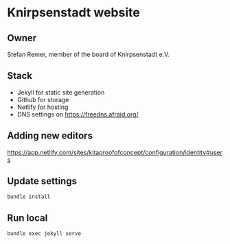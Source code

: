 # Knirpsenstadt website

## Owner 
Stefan Remer, member of the board of Knirpsenstadt e.V.

## Stack

* Jekyll for static site generation
* Github for storage
* Netlify for hosting
* DNS settings on https://freedns.afraid.org/

## Adding new editors 
https://app.netlify.com/sites/kitaproofofconcept/configuration/identity#users

## Update settings
`bundle install`

## Run local
`bundle exec jekyll serve`